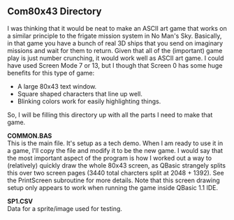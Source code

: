 ## Com80x43 Directory

I was thinking that it would be neat to make an ASCII art game that works on a similar principle to the frigate mission system in No Man's Sky. Basically, in that game you have a bunch of real 3D ships that you send on imaginary missions and wait for them to return. Given that all of the (important) game play is just number crunching, it would work well as ASCII art game. I could have used Screen Mode 7 or 13, but I though that Screen 0 has some huge benefits for this type of game:  

- A large 80x43 text window. 
- Square shaped characters that line up well.
- Blinking colors work for easily highlighting things.  

So, I will be filling this directory up with all the parts I need to make that game.

**COMMON.BAS**  
This is the main file. It's setup as a tech demo. When I am ready to use it in a game, I'll copy the file and modify it to be the new game. I would say that the most important aspect of the program is how I worked out a way to (relatively) quickly draw the whole 80x43 screen, as QBasic strangely splits this over two screen pages (3440 total charcters split at 2048 + 1392). See the PrintScreen subroutine for more details. Note that this screen drawing setup only appears to work when running the game inside QBasic 1.1 IDE.  

**SP1.CSV**  
Data for a sprite/image used for testing.
